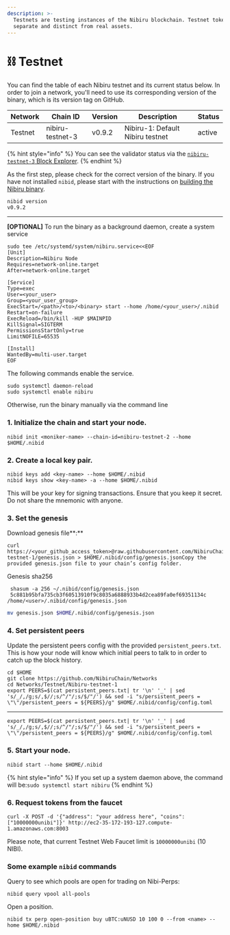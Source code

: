 ```yaml
---
description: >-
  Testnets are testing instances of the Nibiru blockchain. Testnet tokens are
  separate and distinct from real assets.
---
```


# ⛓️️ Testnet

You can find the table of each Nibiru testnet and its current status below. In order to join a network, you'll need to use its corresponding version of the binary, which is its version tag on GitHub.

| Network | Chain ID         | Version | Description                      | Status |
| ------- | ---------------- | ------- | -------------------------------- | ------ |
| Testnet | nibiru-testnet-3 | v0.9.2  | Nibiru-1: Default Nibiru testnet | active |

{% hint style="info" %}
You can see the validator status via the [`nibiru-testnet-3` Block Explorer](http://ec2-54-221-169-63.compute-1.amazonaws.com:3003/validators).&#x20;
{% endhint %}

As the first step, please check for the correct version of the binary. If you have not installed `nibid`, please start with the instructions on [building the Nibiru binary](developer-docs/building-the-nibiru-binary.md).

```
nibid version
v0.9.2
```

***

**\[OPTIONAL]** To run the binary as a background daemon, create a system service

```shell
sudo tee /etc/systemd/system/nibiru.service<<EOF
[Unit]
Description=Nibiru Node
Requires=network-online.target
After=network-online.target

[Service]
Type=exec
User=<your_user>
Group=<your_user_group>
ExecStart=/<path>/<to>/<binary> start --home /home/<your_user>/.nibid
Restart=on-failure
ExecReload=/bin/kill -HUP $MAINPID
KillSignal=SIGTERM
PermissionsStartOnly=true
LimitNOFILE=65535

[Install]
WantedBy=multi-user.target
EOF
```

The following commands enable the service.

```shell
sudo systemctl daemon-reload
sudo systemctl enable nibiru
```

Otherwise, run the binary manually via the command line

### **1. Initialize the chain and start your node.**

```shell
nibid init <moniker-name> --chain-id=nibiru-testnet-2 --home $HOME/.nibid
```

### **2. Create a local key pair.**&#x20;

```shell
nibid keys add <key-name> --home $HOME/.nibid
nibid keys show <key-name> -a --home $HOME/.nibid
```

This will be your key for signing transactions. Ensure that you keep it secret. Do not share the mnemonic with anyone.

### **3. Set the genesis**

Download genesis file**:**

```shell
curl https://<your_github_access_token>@raw.githubusercontent.com/NibiruChain/Networks/main/Testnet/Nibiru-testnet-1/genesis.json > $HOME/.nibid/config/genesis.jsonCopy the provided genesis.json file to your chain’s config folder.
```

Genesis sha256

```shell
 shasum -a 256 ~/.nibid/config/genesis.json
 5c881b95bfa735cb3f60513910f9c8035a6888933b4d2cea89fa0ef69351134c  /home/<user>/.nibid/config/genesis.json
```

```bash
mv genesis.json $HOME/.nibid/config/genesis.json
```

### **4. Set persistent peers**

Update the persistent peers config with the provided `persistent_peers.txt`. This is how your node will know which initial peers to talk to in order to catch up the block history.

```shell
cd $HOME
git clone https://github.com/NibiruChain/Networks
cd Networks/Testnet/Nibiru-testnet-1
export PEERS=$(cat persistent_peers.txt| tr '\n' '_' | sed 's/_/,/g;s/,$//;s/^/"/;s/$/"/') && sed -i "s/persistent_peers = \"\"/persistent_peers = ${PEERS}/g" $HOME/.nibid/config/config.toml
```

***

```shell
export PEERS=$(cat persistent_peers.txt| tr '\n' '_' | sed 's/_/,/g;s/,$//;s/^/"/;s/$/"/') && sed -i "s/persistent_peers = \"\"/persistent_peers = ${PEERS}/g" $HOME/.nibid/config/config.toml
```

### 5. Start your node.

```
nibid start --home $HOME/.nibid
```

{% hint style="info" %}
If you set up a system daemon above, the command will be:`sudo systemctl start nibiru`
{% endhint %}

### **6. Request tokens from the faucet**

```
curl -X POST -d '{"address": "your address here", "coins": ["10000000unibi"]}' http://ec2-35-172-193-127.compute-1.amazonaws.com:8003
```

Please note, that current Testnet Web Faucet limit is `10000000unibi` (10 NIBI).



### Some example `nibid` commands

Query to see which pools are open for trading on Nibi-Perps:

```
nibid query vpool all-pools
```

Open a position.

```
nibid tx perp open-position buy uBTC:uNUSD 10 100 0 --from <name> --home $HOME/.nibid
```
